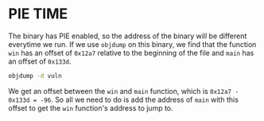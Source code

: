 # PIE TIME

The binary has PIE enabled, so the address of the binary will be different everytime we run. If we use `objdump` on this binary, we find that the function `win` has an offset of `0x12a7` relative to the beginning of the file and `main` has an offset of `0x133d`.

```sh
objdump -d vuln
```

We get an offset between the `win` and `main` function, which is `0x12a7 - 0x133d = -96`. So all we need to do is add the address of `main` with this offset to get the `win` function's address to jump to.
